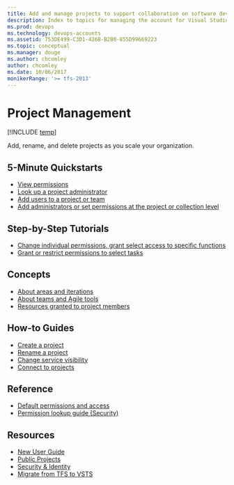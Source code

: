 ```yaml
---
title: Add and manage projects to support collaboration on software development 
description: Index to topics for managing the account for Visual Studio Team Services (VSTS)
ms.prod: devops
ms.technology: devops-accounts
ms.assetid: 753DE499-C3D1-426B-B2B0-855D99669223
ms.topic: conceptual
ms.manager: douge
ms.author: chcomley
author: chcomley
ms.date: 10/06/2017
monikerRange: '>= tfs-2013'
---
```

# Project Management

[!INCLUDE [temp](../../_shared/version-vsts-tfs-all-versions.md)] 

Add, rename, and delete projects as you scale your organization.  

## 5-Minute Quickstarts

- [View permissions](../security/view-permissions.md?toc=/vsts/organizations/projects/toc.json&bc=/vsts/organizations/projects/breadcrumb/toc.json)
- [Look up a project administrator](../security/lookup-organization-owner-admin.md?toc=/vsts/organizations/projects/toc.json&bc=/vsts/organizations/projects/breadcrumb/toc.json)
- [Add users to a project or team](../security/add-users-team-project.md?toc=/vsts/organizations/projects/toc.json&bc=/vsts/organizations/projects/breadcrumb/toc.json)
- [Add administrators or set permissions at the project or collection level](../security/set-project-collection-level-permissions.md?toc=/vsts/organizations/projects/toc.json&bc=/vsts/organizations/projects/breadcrumb/toc.json)  

## Step-by-Step Tutorials

- [Change individual permissions, grant select access to specific functions](../security/change-individual-permissions.md?toc=/vsts/organizations/projects/toc.json&bc=/vsts/organizations/projects/breadcrumb/toc.json)
- [Grant or restrict permissions to select tasks](../security/restrict-access.md?toc=/vsts/organizations/projects/toc.json&bc=/vsts/organizations/projects/breadcrumb/toc.json)
 

## Concepts

- [About areas and iterations](../settings/about-areas-iterations.md?toc=/vsts/organizations/projects/toc.json&bc=/vsts/organizations/projects/breadcrumb/toc.json)
- [About teams and Agile tools](../settings/about-teams-and-settings.md?toc=/vsts/organizations/projects/toc.json&bc=/vsts/organizations/projects/breadcrumb/toc.json)  
- [Resources granted to project members](resources-granted-to-project-members.md)  


## How-to Guides

- [Create a project](create-project.md)
- [Rename a project](rename-project.md)
- [Change service visibility](../settings/set-services.md?toc=/vsts/organizations/projects/toc.json&bc=/vsts/organizations/projects/breadcrumb/toc.json)
- [Connect to projects](connect-to-projects.md)

## Reference

* [Default permissions and access](../../organizations/security/permissions-access.md?toc=/vsts/organizations/accounts/toc.json&bc=/vsts/organizations/accounts/breadcrumb/toc.json)
* [Permission lookup guide (Security)](../security/permissions-lookup-guide.md?toc=/vsts/organizations/projects/toc.json&bc=/vsts/organizations/projects/breadcrumb/toc.json)

## Resources

* [New User Guide](../../user-guide/new-index.yml)
* [Public Projects](../public/index.md)
* [Security & Identity](../../organizations/security/index.md)
* [Migrate from TFS to VSTS](../../articles/migrate-to-vsts-from-tfs.md)